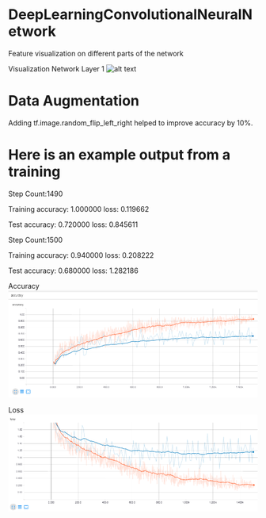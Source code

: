 # DeepLearningConvolutionalNeuralNetwork   
Feature visualization on different parts of the network

Visualization Network Layer 1
![alt text](https://raw.githubusercontent.com/gnterrell/DeepLearningConvolutionalNeuralNetwork/master/feature_viz-1.png "feature_viz_1")   

# Data Augmentation
Adding tf.image.random_flip_left_right helped to improve accuracy by 10%.  

# Here is an example output from a training   
Step Count:1490

Training accuracy: 1.000000 loss: 0.119662

Test accuracy: 0.720000 loss: 0.845611

Step Count:1500

Training accuracy: 0.940000 loss: 0.208222

Test accuracy: 0.680000 loss: 1.282186
  
Accuracy  
![alt text](https://raw.githubusercontent.com/gnterrell/DeepLearningConvolutionalNeuralNetwork/master/Accuracy.PNG "accuracy")    
  
Loss  
![alt text](https://raw.githubusercontent.com/gnterrell/DeepLearningConvolutionalNeuralNetwork/master/Loss.PNG "loss")     
